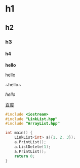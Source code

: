 # h1
## h2
### h3
#### h4

**hello**

hello

~hello~

*hello*

[百度](https://www.baidu.com)

```c
#include <iostream>
#include "LinkList.hpp"
#include "ArrayList.hpp"

int main() {
    LinkList<int> a({1, 2, 3});
    a.PrintList();
    a.ListDelete(1);
    a.PrintList();
    return 0;
}
```